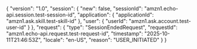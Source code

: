 {
  "version": "1.0",
  "session": {
    "new": false,
    "sessionId": "amzn1.echo-api.session.test-session-id",
    "application": {
      "applicationId": "amzn1.ask.skill.test-skill-id"
    },
    "user": {
      "userId": "amzn1.ask.account.test-user-id"
    }
  },
  "request": {
    "type": "SessionEndedRequest",
    "requestId": "amzn1.echo-api.request.test-request-id",
    "timestamp": "2025-10-11T21:46:53Z",
    "locale": "en-US",
    "reason": "USER_INITIATED"
  }
}
